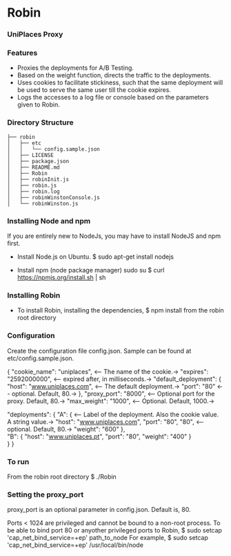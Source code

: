Robin
=====

### UniPlaces Proxy ###

### Features
* Proxies the deployments for A/B Testing.
* Based on the weight function, directs the traffic to the deployments.
* Uses cookies to facilitate stickiness, such that the same deployment
will be used to serve the same user till the cookie expires.
* Logs the accesses to a log file or console based on the parameters given to Robin.


### Directory Structure
```
├── robin
│   ├── etc
│   │   └── config.sample.json
│   ├── LICENSE
│   ├── package.json
│   ├── README.md
│   ├── Robin
│   ├── robinInit.js
│   ├── robin.js
│   ├── robin.log
│   ├── robinWinstonConsole.js
│   └── robinWinston.js
```
### Installing Node and npm
If you are entirely new to NodeJs, you may have to install NodeJS and npm first.
* Install Node.js on Ubuntu.
$ sudo apt-get install nodejs 

* Install npm (node package manager)
sudo su
$ curl https://npmjs.org/install.sh | sh


### Installing Robin
* To install Robin, installing the dependencies,
$ npm install 
from the robin root directory

### Configuration
Create the configuration file config.json.
Sample can be found at etc/config.sample.json.

{
  "cookie_name": "uniplaces", <-- The name of the cookie.->
  "expires": "2592000000", <-- expired after, in milliseconds.->
  "default_deployment": { 
      "host": "www.uniplaces.com", <-- The default deployment.->
      "port": "80" <-- optional. Default, 80.->
  },
  "proxy_port": "8000", <-- Optional port for the proxy. Default, 80.->
  "max_weight": "1000", <-- Optional. Default, 1000.->

  "deployments": {
      "A": { <-- Label of the deployment. Also the cookie value. A string value.->
        "host": "www.uniplaces.com",
        "port": "80", "80", <-- optional. Default, 80.->
        "weight": "600"
      },    
      "B": {
        "host": "www.uniplaces.pt",
        "port": "80",
        "weight": "400"
      }  
    }
}

### To run
From the robin root directory
$ ./Robin

### Setting the proxy_port
proxy_port is an optional parameter in config.json. Default is, 80.

Ports < 1024 are privileged and cannot be bound to a non-root process.
To be able to bind port 80 or anyother privileged ports to Robin,
$ sudo setcap 'cap_net_bind_service=+ep' path_to_node
For example,
$ sudo setcap 'cap_net_bind_service=+ep' /usr/local/bin/node
